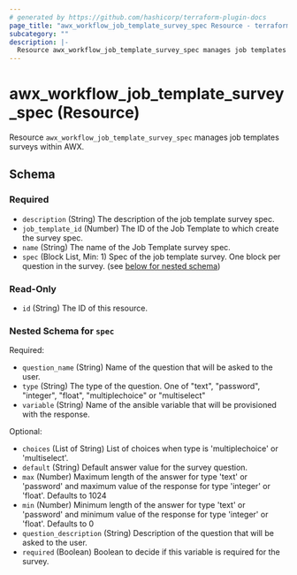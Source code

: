 ```yaml
---
# generated by https://github.com/hashicorp/terraform-plugin-docs
page_title: "awx_workflow_job_template_survey_spec Resource - terraform-provider-awx"
subcategory: ""
description: |-
  Resource awx_workflow_job_template_survey_spec manages job templates surveys within AWX.
---
```


# awx_workflow_job_template_survey_spec (Resource)

Resource `awx_workflow_job_template_survey_spec` manages job templates surveys within AWX.



<!-- schema generated by tfplugindocs -->
## Schema

### Required

- `description` (String) The description of the job template survey spec.
- `job_template_id` (Number) The ID of the Job Template to which create the survey spec.
- `name` (String) The name of the Job Template survey spec.
- `spec` (Block List, Min: 1) Spec of the job template survey. One block per question in the survey. (see [below for nested schema](#nestedblock--spec))

### Read-Only

- `id` (String) The ID of this resource.

<a id="nestedblock--spec"></a>
### Nested Schema for `spec`

Required:

- `question_name` (String) Name of the question that will be asked to the user.
- `type` (String) The type of the question. One of "text", "password", "integer", "float", "multiplechoice" or "multiselect"
- `variable` (String) Name of the ansible variable that will be provisioned with the response.

Optional:

- `choices` (List of String) List of choices when type is 'multiplechoice' or 'multiselect'.
- `default` (String) Default answer value for the survey question.
- `max` (Number) Maximum length of the answer for type 'text' or 'password' and maximum value of the response for type 'integer' or 'float'. Defaults to 1024
- `min` (Number) Minimum length of the answer for type 'text' or 'password' and minimum value of the response for type 'integer' or 'float'. Defaults to 0
- `question_description` (String) Description of the question that will be asked to the user.
- `required` (Boolean) Boolean to decide if this variable is required for the survey.
